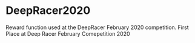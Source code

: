 # DeepRacer2020
Reward function used at the DeepRacer February 2020 competition.
First Place at Deep Racer February Comepetition 2020


